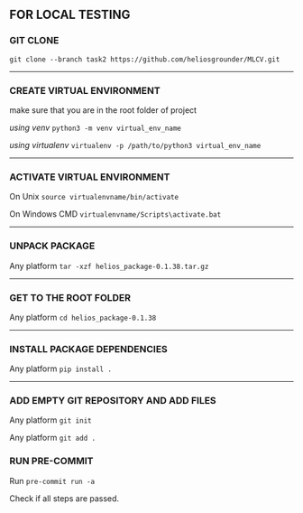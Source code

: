 ## FOR LOCAL TESTING

### GIT CLONE

`git clone --branch task2 https://github.com/heliosgrounder/MLCV.git`

---

### CREATE VIRTUAL ENVIRONMENT

make sure that you are in the root folder of project

*using venv* `python3 -m venv virtual_env_name`

*using virtualenv* `virtualenv -p /path/to/python3 virtual_env_name`

---

### ACTIVATE VIRTUAL ENVIRONMENT

On Unix `source virtualenvname/bin/activate`

On Windows CMD `virtualenvname/Scripts\activate.bat`

---

### UNPACK PACKAGE

Any platform `tar -xzf helios_package-0.1.38.tar.gz`

---

### GET TO THE ROOT FOLDER

Any platform `cd helios_package-0.1.38`

---

### INSTALL PACKAGE DEPENDENCIES

Any platform `pip install .`

---

### ADD EMPTY GIT REPOSITORY AND ADD FILES

Any platform `git init`

Any platform `git add .`

### RUN PRE-COMMIT

Run `pre-commit run -a`

Check if all steps are passed.
